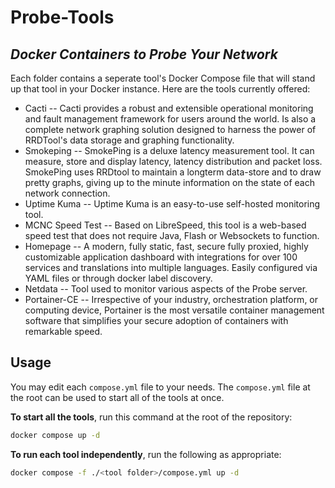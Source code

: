 # Probe-Tools
## _Docker Containers to Probe Your Network_

Each folder contains a seperate tool's Docker Compose file that will stand up that tool in your Docker instance. Here are the tools currently offered:

- Cacti
-- Cacti provides a robust and extensible operational monitoring and fault management framework for users around the world. Is also a complete network graphing solution designed to harness the power of RRDTool's data storage and graphing functionality.
- Smokeping
-- SmokePing is a deluxe latency measurement tool. It can measure, store and display latency, latency distribution and packet loss. SmokePing uses RRDtool to maintain a longterm data-store and to draw pretty graphs, giving up to the minute information on the state of each network connection.
- Uptime Kuma
-- Uptime Kuma is an easy-to-use self-hosted monitoring tool.
- MCNC Speed Test
-- Based on LibreSpeed, this tool is a web-based speed test that does not require Java, Flash or Websockets to function.
- Homepage
-- A modern, fully static, fast, secure fully proxied, highly customizable application dashboard with integrations for over 100 services and translations into multiple languages. Easily configured via YAML files or through docker label discovery.
- Netdata
-- Tool used to monitor various aspects of the Probe server.
- Portainer-CE
-- Irrespective of your industry, orchestration platform, or computing device, Portainer is the most versatile container management software that simplifies your secure adoption of containers with remarkable speed.

## Usage

You may edit each `compose.yml` file to your needs. The `compose.yml` file at the root can be used to start all of the tools at once.

**To start all the tools**, run this command at the root of the repository:
```sh
docker compose up -d
```

**To run each tool independently**, run the following as appropriate:
```sh
docker compose -f ./<tool folder>/compose.yml up -d 
```
